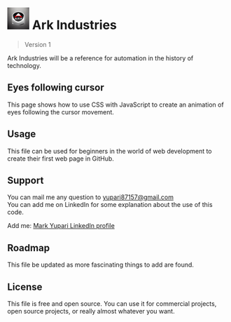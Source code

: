<h1><img src="./logo12.jpg" alt=personal logo" width=50> Ark Industries</h1>

> Version 1

Ark Industries will be a reference for automation in the history of technology.

## Eyes following cursor

This page shows how to use CSS with JavaScript to create an animation of eyes following the cursor movement.

## Usage

This file can be used for beginners in the world of web development to create their first web page in GitHub.

## Support

You can mail me any question to yupari87157@gmail.com  
You can add me on LinkedIn for some explanation about the use of this code.  
<p>Add me: <a href="https://www.linkedin.com/in/markyupariruiz/" target="_blank">Mark Yupari LinkedIn profile</a></p>

## Roadmap

This file be updated as more fascinating things to add are found.

## License

This file is free and open source. You can use it for commercial projects, open source projects, or really almost whatever you want.
